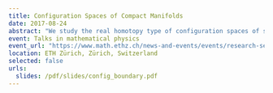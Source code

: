```yaml
---
title: Configuration Spaces of Compact Manifolds
date: 2017-08-24
abstract: "We study the real homotopy type of configuration spaces of smooth compact manifolds with and without boundary. We provide an explicit real model of these configuration spaces for closed manifolds and a large class of manifolds with boundary, and we show that it only depends on the real homotopy type of the manifold. We moreover study the action of the little disks operads and the Swiss-cheese operads on the configuration spaces of framed manifolds, and we prove that our model is compatible with them."
event: Talks in mathematical physics
event_url: "https://www.math.ethz.ch/news-and-events/events/research-seminars/talks-in-mathematical-physics.html?s=hs17"
location: ETH Zürich, Zürich, Switzerland
selected: false
urls:
  slides: /pdf/slides/config_boundary.pdf
---
```

